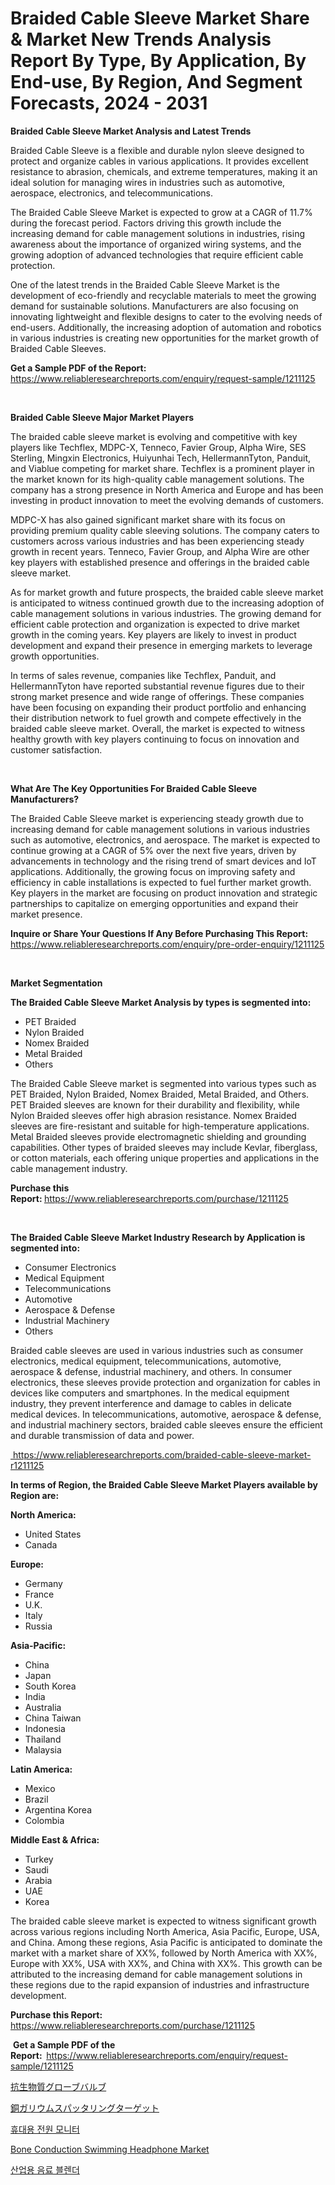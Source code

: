 <p><h1>Braided Cable Sleeve Market Share & Market New Trends Analysis Report By Type, By Application, By End-use, By Region, And Segment Forecasts, 2024 - 2031</h1></p><p><strong>Braided Cable Sleeve Market Analysis and Latest Trends</strong></p>
<p><p>Braided Cable Sleeve is a flexible and durable nylon sleeve designed to protect and organize cables in various applications. It provides excellent resistance to abrasion, chemicals, and extreme temperatures, making it an ideal solution for managing wires in industries such as automotive, aerospace, electronics, and telecommunications.</p><p>The Braided Cable Sleeve Market is expected to grow at a CAGR of 11.7% during the forecast period. Factors driving this growth include the increasing demand for cable management solutions in industries, rising awareness about the importance of organized wiring systems, and the growing adoption of advanced technologies that require efficient cable protection.</p><p>One of the latest trends in the Braided Cable Sleeve Market is the development of eco-friendly and recyclable materials to meet the growing demand for sustainable solutions. Manufacturers are also focusing on innovating lightweight and flexible designs to cater to the evolving needs of end-users. Additionally, the increasing adoption of automation and robotics in various industries is creating new opportunities for the market growth of Braided Cable Sleeves.</p></p>
<p><strong>Get a Sample PDF of the Report:&nbsp;</strong> <a href="https://www.reliableresearchreports.com/enquiry/request-sample/1211125">https://www.reliableresearchreports.com/enquiry/request-sample/1211125</a></p>
<p>&nbsp;</p>
<p><strong>Braided Cable Sleeve Major Market Players</strong></p>
<p><p>The braided cable sleeve market is evolving and competitive with key players like Techflex, MDPC-X, Tenneco, Favier Group, Alpha Wire, SES Sterling, Mingxin Electronics, Huiyunhai Tech, HellermannTyton, Panduit, and Viablue competing for market share. Techflex is a prominent player in the market known for its high-quality cable management solutions. The company has a strong presence in North America and Europe and has been investing in product innovation to meet the evolving demands of customers.</p><p>MDPC-X has also gained significant market share with its focus on providing premium quality cable sleeving solutions. The company caters to customers across various industries and has been experiencing steady growth in recent years. Tenneco, Favier Group, and Alpha Wire are other key players with established presence and offerings in the braided cable sleeve market.</p><p>As for market growth and future prospects, the braided cable sleeve market is anticipated to witness continued growth due to the increasing adoption of cable management solutions in various industries. The growing demand for efficient cable protection and organization is expected to drive market growth in the coming years. Key players are likely to invest in product development and expand their presence in emerging markets to leverage growth opportunities.</p><p>In terms of sales revenue, companies like Techflex, Panduit, and HellermannTyton have reported substantial revenue figures due to their strong market presence and wide range of offerings. These companies have been focusing on expanding their product portfolio and enhancing their distribution network to fuel growth and compete effectively in the braided cable sleeve market. Overall, the market is expected to witness healthy growth with key players continuing to focus on innovation and customer satisfaction.</p></p>
<p>&nbsp;</p>
<p><strong>What Are The Key Opportunities For Braided Cable Sleeve Manufacturers?</strong></p>
<p><p>The Braided Cable Sleeve market is experiencing steady growth due to increasing demand for cable management solutions in various industries such as automotive, electronics, and aerospace. The market is expected to continue growing at a CAGR of 5% over the next five years, driven by advancements in technology and the rising trend of smart devices and IoT applications. Additionally, the growing focus on improving safety and efficiency in cable installations is expected to fuel further market growth. Key players in the market are focusing on product innovation and strategic partnerships to capitalize on emerging opportunities and expand their market presence.</p></p>
<p><strong>Inquire or Share Your Questions If Any Before Purchasing This Report:</strong> <a href="https://www.reliableresearchreports.com/enquiry/pre-order-enquiry/1211125">https://www.reliableresearchreports.com/enquiry/pre-order-enquiry/1211125</a></p>
<p>&nbsp;</p>
<p><strong>Market Segmentation</strong></p>
<p><strong>The Braided Cable Sleeve Market Analysis by types is segmented into:</strong></p>
<p><ul><li>PET Braided</li><li>Nylon Braided</li><li>Nomex Braided</li><li>Metal Braided</li><li>Others</li></ul></p>
<p><p>The Braided Cable Sleeve market is segmented into various types such as PET Braided, Nylon Braided, Nomex Braided, Metal Braided, and Others. PET Braided sleeves are known for their durability and flexibility, while Nylon Braided sleeves offer high abrasion resistance. Nomex Braided sleeves are fire-resistant and suitable for high-temperature applications. Metal Braided sleeves provide electromagnetic shielding and grounding capabilities. Other types of braided sleeves may include Kevlar, fiberglass, or cotton materials, each offering unique properties and applications in the cable management industry.</p></p>
<p><strong>Purchase this Report:&nbsp;</strong><a href="https://www.reliableresearchreports.com/purchase/1211125">https://www.reliableresearchreports.com/purchase/1211125</a></p>
<p>&nbsp;</p>
<p><strong>The Braided Cable Sleeve Market Industry Research by Application is segmented into:</strong></p>
<p><ul><li>Consumer Electronics</li><li>Medical Equipment</li><li>Telecommunications</li><li>Automotive</li><li>Aerospace & Defense</li><li>Industrial Machinery</li><li>Others</li></ul></p>
<p><p>Braided cable sleeves are used in various industries such as consumer electronics, medical equipment, telecommunications, automotive, aerospace & defense, industrial machinery, and others. In consumer electronics, these sleeves provide protection and organization for cables in devices like computers and smartphones. In the medical equipment industry, they prevent interference and damage to cables in delicate medical devices. In telecommunications, automotive, aerospace & defense, and industrial machinery sectors, braided cable sleeves ensure the efficient and durable transmission of data and power.</p></p>
<p><a href="https://www.reliableresearchreports.com/braided-cable-sleeve-market-r1211125">&nbsp;https://www.reliableresearchreports.com/braided-cable-sleeve-market-r1211125</a></p>
<p><strong>In terms of Region, the Braided Cable Sleeve Market Players available by Region are:</strong></p>
<p>
    <p> <strong> North America: </strong>
        <ul>
            <li>United States</li>
            <li>Canada</li>
        </ul>
        </p> 
    <p> <strong> Europe: </strong>
        <ul>
            <li>Germany</li>
            <li>France</li>
            <li>U.K.</li>
            <li>Italy</li>
            <li>Russia</li>
        </ul>
        </p> 
    <p> <strong> Asia-Pacific: </strong>
        <ul>
            <li>China</li>
            <li>Japan</li>
            <li>South Korea</li>
            <li>India</li>
            <li>Australia</li>
            <li>China Taiwan</li>
            <li>Indonesia</li>
            <li>Thailand</li>
            <li>Malaysia</li>
        </ul>
        </p> 
    <p> <strong> Latin America: </strong>
        <ul>
            <li>Mexico</li>
            <li>Brazil</li>
            <li>Argentina Korea</li>
            <li>Colombia</li>
        </ul>
        </p> 
    <p> <strong> Middle East & Africa: </strong>
        <ul>
            <li>Turkey</li>
            <li>Saudi</li>
            <li>Arabia</li>
            <li>UAE</li>
            <li>Korea</li>
        </ul>
    </p>
    </p>
<p><p>The braided cable sleeve market is expected to witness significant growth across various regions including North America, Asia Pacific, Europe, USA, and China. Among these regions, Asia Pacific is anticipated to dominate the market with a market share of XX%, followed by North America with XX%, Europe with XX%, USA with XX%, and China with XX%. This growth can be attributed to the increasing demand for cable management solutions in these regions due to the rapid expansion of industries and infrastructure development.</p></p>
<p><strong>Purchase this Report: </strong><a href="https://www.reliableresearchreports.com/purchase/1211125">https://www.reliableresearchreports.com/purchase/1211125</a></p>
<p>&nbsp;<strong>Get a Sample PDF of the Report:&nbsp;&nbsp;</strong><a href="https://www.reliableresearchreports.com/enquiry/request-sample/1211125">https://www.reliableresearchreports.com/enquiry/request-sample/1211125</a></p>
<p><strong></strong></p>
<p><p><a href="https://github.com/BrionnaBoyle/Market-Research-Report-List-1/blob/main/6492865101004.md">抗生物質グローブバルブ</a></p><p><a href="https://medium.com/@ryleebauch2023/%E9%8A%85%E3%82%AC%E3%83%AA%E3%82%A6%E3%83%A0%E3%82%B9%E3%83%91%E3%83%83%E3%82%BF%E3%83%AA%E3%83%B3%E3%82%B0%E3%82%BF%E3%83%BC%E3%82%B2%E3%83%83%E3%83%88%E3%81%AE%E5%B8%82%E5%A0%B4%E8%A6%8F%E6%A8%A1%E3%81%A8%E5%B8%82%E5%A0%B4%E5%8B%95%E5%90%91-%E5%AE%8C%E5%85%A8%E3%81%AA%E7%94%A3%E6%A5%AD%E6%A6%82%E8%A6%81-2024%E5%B9%B4%E3%81%8B%E3%82%892031%E5%B9%B4-af95ed2114a4">銅ガリウムスパッタリングターゲット</a></p><p><a href="https://github.com/ROBERTS65DAVID/Market-Research-Report-List-1/blob/main/276697094584.md">휴대용 전원 모니터</a></p><p><a href="https://issuu.com/reportprime-2/docs/bone-conduction-swimming-headphone-market-size-203">Bone Conduction Swimming Headphone Market</a></p><p><a href="https://github.com/camron674/Market-Research-Report-List-1/blob/main/502199794583.md">산업용 음료 블렌더</a></p></p>